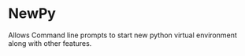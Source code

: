 # NewPy
Allows Command line prompts to start new python virtual environment along with other features.
